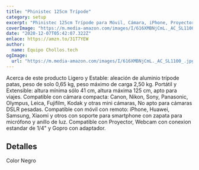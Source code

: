 ```yaml
---
title: "Phinistec 125cm Trípode"
category: setup
excerpt: "Phinistec 125cm Trípode para Móvil, Cámara, iPhone, Proyector, Gopro con Soporte de Smartphone y Adaptador Gopro y Control Remoto Bluetooth con Bolsa"
coverImage: "https://m.media-amazon.com/images/I/616XMBNjCmL._AC_SL1100_.jpg"
date: "2020-12-07T05:42:07.322Z"
enlace: https://amzn.to/31T7YEW
author:
  name: Equipo Chollos.tech
ogImage:
  url: "https://m.media-amazon.com/images/I/616XMBNjCmL._AC_SL1100_.jpg"
---
```


Acerca de este producto
Ligero y Estable: aleación de aluminio trípode patas, peso de solo 0,65 kg, peso máximo de carga 2,50 kg.
Portátil y Extensible: altura mínima sólo 41 cm, altura máxima 125 cm, apto para viajes.
Compatible con cámara compacta: Canon, Nikon, Sony, Panasonic, Olympus, Leica, Fujifilm, Kodak y otras mini cámaras, No apto para cámaras DSLR pesadas.
Compatible con móvil con remoto: iPhone, Huawei, Samsung, Xiaomi y otros con soporte para smartphone con zapata para micrófono y anillo de luz.
Compatible con Proyector, Webcam con conexion estandar de 1/4" y Gopro con adaptador.

## Detalles

Color Negro
